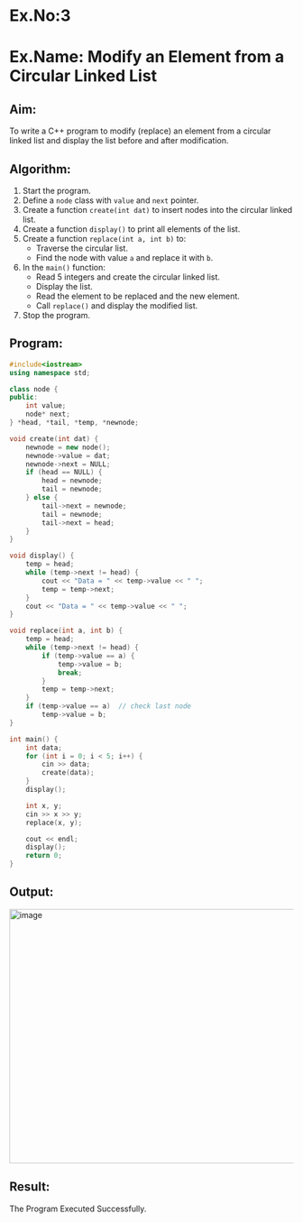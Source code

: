 # Ex.No:3  
# Ex.Name: Modify an Element from a Circular Linked List  
## Aim:  
To write a C++ program to modify (replace) an element from a circular linked list and display the list before and after modification.  

## Algorithm:  
1. Start the program.  
2. Define a `node` class with `value` and `next` pointer.  
3. Create a function `create(int dat)` to insert nodes into the circular linked list.  
4. Create a function `display()` to print all elements of the list.  
5. Create a function `replace(int a, int b)` to:  
   - Traverse the circular list.  
   - Find the node with value `a` and replace it with `b`.  
6. In the `main()` function:  
   - Read 5 integers and create the circular linked list.  
   - Display the list.  
   - Read the element to be replaced and the new element.  
   - Call `replace()` and display the modified list.  
7. Stop the program.  

## Program:
```cpp
#include<iostream>
using namespace std;

class node {
public:
    int value;
    node* next;
} *head, *tail, *temp, *newnode;

void create(int dat) {
    newnode = new node();
    newnode->value = dat;
    newnode->next = NULL;
    if (head == NULL) {
        head = newnode;
        tail = newnode;
    } else {
        tail->next = newnode;
        tail = newnode;
        tail->next = head;
    }
}

void display() {
    temp = head;
    while (temp->next != head) {
        cout << "Data = " << temp->value << " ";
        temp = temp->next;
    }
    cout << "Data = " << temp->value << " ";
}

void replace(int a, int b) {
    temp = head;
    while (temp->next != head) {
        if (temp->value == a) {
            temp->value = b;
            break;
        }
        temp = temp->next;
    }
    if (temp->value == a)  // check last node
        temp->value = b;
}

int main() {
    int data;
    for (int i = 0; i < 5; i++) {
        cin >> data;
        create(data);
    }
    display();

    int x, y;
    cin >> x >> y;
    replace(x, y);

    cout << endl;
    display();
    return 0;
}
```

## Output:
<img width="885" height="451" alt="image" src="https://github.com/user-attachments/assets/cbe98852-2b10-4b21-a272-d34a15604077" />

## Result:
The Program Executed Successfully.
